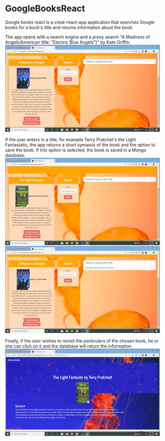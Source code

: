 # GoogleBooksReact

Google books react is a creat-react-app application that searches Google books for a book's title and returns information about the book.

The app opens with a search engine and a proxy search "A Madness of Angels(American title: "Electric Blue Angels")" by Kate Griffin.
![google-react-start](google-books-react/client/src/images/readme/openning.png)

If the user enters in a title, for example Terry Pratchet's the Light Fantastatic, the app returns a short synopsis of the book and the option to save the book. If this option is selected, the book is saved in a Mongo database.
![google-react-search](google-books-react\client\src\images\readme\search.png)
![google-react-results](google-books-react\client\src\images\readme\results.png)

Finally, if the user wishes to revisit the particulars of the chosen book, he or she can click on it and the database will return the information.
![google-react-resume](google-books-react\client\src\images\readme\resume.png)

